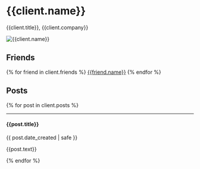 <h1 class="mt-0">{{client.name}}</h1>
<p>{{client.title}}, <span class="font-weight-bold text-secondary">{{client.company}}</span></p>

<img src="{{client.profile_photo}}" class="w-50 d-block mb-3" alt="{{client.name}}">

<h2 class="mb-0">Friends</h2>

<p class="mt-1">
{% for friend in client.friends %}
<a class="badge badge-secondary mr-2" href="/clients/{{ friend.name | slug }}">{{friend.name}}</a>
{% endfor %}
</p>

<h2 class="mb-0">Posts</h2>

{% for post in client.posts %}

---

#### {{post.title}}

<time class="item-date small d-block text-muted mb-2"
  datetime="{{ course.date | safe }}">{{ post.date_created | safe }}</time>

<p>{{post.text}}</p>

{% endfor %}
